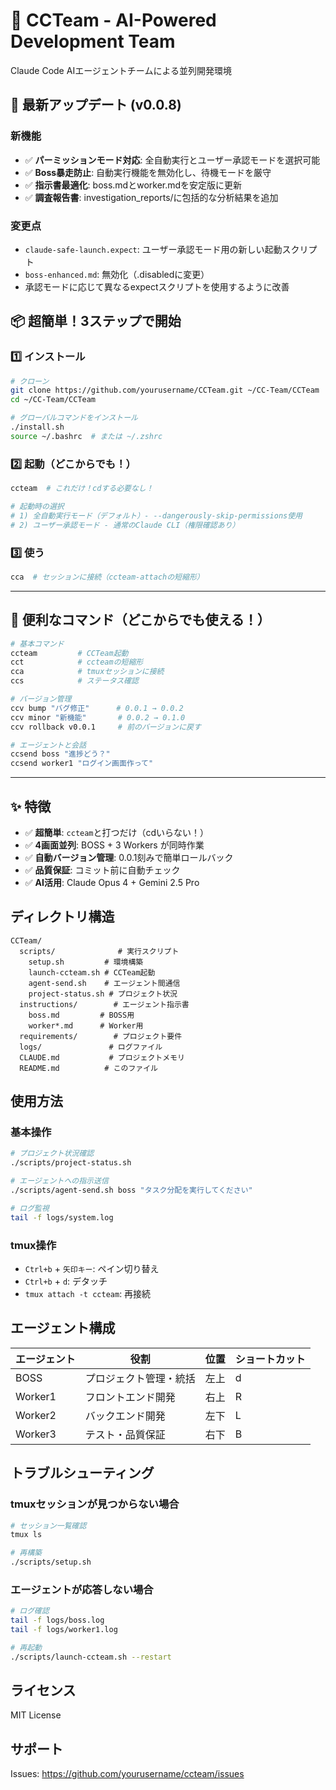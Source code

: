 # 🚀 CCTeam - AI-Powered Development Team

Claude Code AIエージェントチームによる並列開発環境

## 🔄 最新アップデート (v0.0.8)

### 新機能
- ✅ **パーミッションモード対応**: 全自動実行とユーザー承認モードを選択可能
- ✅ **Boss暴走防止**: 自動実行機能を無効化し、待機モードを厳守
- ✅ **指示書最適化**: boss.mdとworker.mdを安定版に更新
- ✅ **調査報告書**: investigation_reports/に包括的な分析結果を追加

### 変更点
- `claude-safe-launch.expect`: ユーザー承認モード用の新しい起動スクリプト
- `boss-enhanced.md`: 無効化（.disabledに変更）
- 承認モードに応じて異なるexpectスクリプトを使用するように改善

## 📦 超簡単！3ステップで開始

### 1️⃣ インストール
```bash
# クローン
git clone https://github.com/yourusername/CCTeam.git ~/CC-Team/CCTeam
cd ~/CC-Team/CCTeam

# グローバルコマンドをインストール
./install.sh
source ~/.bashrc  # または ~/.zshrc
```

### 2️⃣ 起動（どこからでも！）
```bash
ccteam  # これだけ！cdする必要なし！

# 起動時の選択
# 1) 全自動実行モード（デフォルト）- --dangerously-skip-permissions使用
# 2) ユーザー承認モード - 通常のClaude CLI（権限確認あり）
```

### 3️⃣ 使う
```bash
cca  # セッションに接続（ccteam-attachの短縮形）
```

---

## 🎯 便利なコマンド（どこからでも使える！）

```bash
# 基本コマンド
ccteam         # CCTeam起動
cct            # ccteamの短縮形
cca            # tmuxセッションに接続
ccs            # ステータス確認

# バージョン管理
ccv bump "バグ修正"      # 0.0.1 → 0.0.2
ccv minor "新機能"       # 0.0.2 → 0.1.0  
ccv rollback v0.0.1     # 前のバージョンに戻す

# エージェントと会話
ccsend boss "進捗どう？"
ccsend worker1 "ログイン画面作って"
```

---

## ✨ 特徴

- ✅ **超簡単**: `ccteam`と打つだけ（cdいらない！）
- ✅ **4画面並列**: BOSS + 3 Workers が同時作業
- ✅ **自動バージョン管理**: 0.0.1刻みで簡単ロールバック
- ✅ **品質保証**: コミット前に自動チェック
- ✅ **AI活用**: Claude Opus 4 + Gemini 2.5 Pro

## ディレクトリ構造

```
CCTeam/
  scripts/              # 実行スクリプト
    setup.sh         # 環境構築
    launch-ccteam.sh # CCTeam起動
    agent-send.sh    # エージェント間通信
    project-status.sh # プロジェクト状況
  instructions/        # エージェント指示書
    boss.md         # BOSS用
    worker*.md      # Worker用
  requirements/        # プロジェクト要件
  logs/               # ログファイル
  CLAUDE.md           # プロジェクトメモリ
  README.md          # このファイル
```

## 使用方法

### 基本操作

```bash
# プロジェクト状況確認
./scripts/project-status.sh

# エージェントへの指示送信
./scripts/agent-send.sh boss "タスク分配を実行してください"

# ログ監視
tail -f logs/system.log
```

### tmux操作

- `Ctrl+b` + `矢印キー`: ペイン切り替え
- `Ctrl+b` + `d`: デタッチ
- `tmux attach -t ccteam`: 再接続

## エージェント構成

| エージェント | 役割 | 位置 | ショートカット |
|------------|------|---------|------------|
| BOSS | プロジェクト管理・統括 | 左上 | d |
| Worker1 | フロントエンド開発 | 右上 | R |
| Worker2 | バックエンド開発 | 左下 | L |
| Worker3 | テスト・品質保証 | 右下 | B |

## トラブルシューティング

### tmuxセッションが見つからない場合

```bash
# セッション一覧確認
tmux ls

# 再構築
./scripts/setup.sh
```

### エージェントが応答しない場合

```bash
# ログ確認
tail -f logs/boss.log
tail -f logs/worker1.log

# 再起動
./scripts/launch-ccteam.sh --restart
```

## ライセンス

MIT License

## サポート

Issues: https://github.com/yourusername/ccteam/issues 